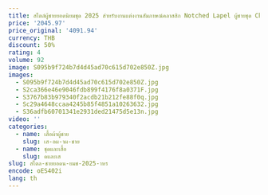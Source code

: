 ```yaml
---
title: สไตล์ผู้ชายยอดนิยมชุด 2025 สําหรับงานแต่งงานสัมภาษณ์คลาสสิก Notched Lapel ผู้ชายชุด Charming สีทึบ Slim ชุดสําหรับเจ้าบ่าว Su
price: '2045.97'
price_original: '4091.94'
currency: THB
discount: 50%
rating: 4
volume: 92
image: S095b9f724b7d4d45ad70c615d702e850Z.jpg
images:
  - S095b9f724b7d4d45ad70c615d702e850Z.jpg
  - S2ca366e46e9046fdb899f4176f8a0371F.jpg
  - S3767b83b979340f2acdb21b212fe88f0q.jpg
  - Sc29a4648ccaa4245b85f4851a10263632.jpg
  - S36adfb60701341e2931ded21475d5e13n.jpg
video: ''
categories:
  - name: เสื้อผ้าผู้ชาย
    slug: เส-อผ-าผ-ชาย
  - name: ชุดและเสื้อ
    slug: ดและเส
slug: สไตล-ชายยอดน-ยมช-2025-าหร
encode: oES402i
lang: th
---
```

  